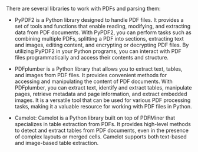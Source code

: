 There are several libraries to work with PDFs and parsing them:
* PyPDF2
 is a Python library designed to handle PDF files. It provides a set of tools and functions that enable reading, modifying, and extracting data from PDF documents. With PyPDF2, you can perform tasks such as combining multiple PDFs, splitting a PDF into sections, extracting text and images, editing content, and encrypting or decrypting PDF files. By utilizing PyPDF2 in your Python programs, you can interact with PDF files programmatically and access their contents and structure.

* PDFplumber is a Python library that allows you to extract text, tables, and images from PDF files. It provides convenient methods for accessing and manipulating the content of PDF documents. With PDFplumber, you can extract text, identify and extract tables, manipulate pages, retrieve metadata and page information, and extract embedded images. It is a versatile tool that can be used for various PDF processing tasks, making it a valuable resource for working with PDF files in Python.


* Camelot: Camelot is a Python library built on top of PDFMiner that specializes in table extraction from PDFs. It provides high-level methods to detect and extract tables from PDF documents, even in the presence of complex layouts or merged cells. Camelot supports both text-based and image-based table extraction.
